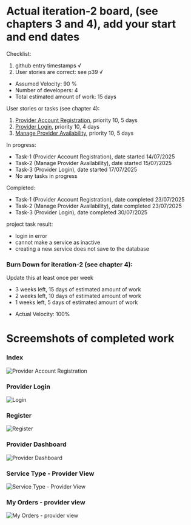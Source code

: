 # Actual iteration-2 board, (see chapters 3 and 4), add your start and end dates 

Checklist: 
1. github entry timestamps √
2. User stories are correct: see p39 √

* Assumed Velocity: 90 % 
* Number of developers: 4
* Total estimated amount of work: 15 days

User stories or tasks (see chapter 4):
1. [Provider Account Registration](./user_stories/user_stories.md), priority 10, 5 days
2. [Provider Login](./user_stories/user_stories.md), priority 10, 4 days
3. [Manage Provider Availability](./user_stories/user_stories.md), priority 10, 5 days
 

<!-- 5. [Manage Provider Availability](./user_stories/user_stories.md), priority 10, 1.5 days -->
<!-- 6. [Provider Login](./user_stories/user_stories.md), priority 10, 1.5 days -->
<!-- 7. [Provider Account Registration](./user_stories/user_stories.md), priority 10, 1.5 days -->



In progress:
* Task-1 (Provider Account Registration), date started 14/07/2025
* Task-2 (Manage Provider Availability), date started 15/07/2025
* Task-3 (Provider Login), date started 17/07/2025
* No any tasks in progress

Completed:
* Task-1 (Provider Account Registration), date completed 23/07/2025
* Task-2 (Manage Provider Availability), date completed 23/07/2025
* Task-3 (Provider Login), date completed 30/07/2025

project task result:
* login in error
* cannot make a service as inactive
* creating a new service does not save to the database

### Burn Down for iteration-2 (see chapter 4):
Update this at least once per week
* 3 weeks left, 15 days of estimated amount of work 
* 2 weeks left, 10 days of estimated amount of work
* 1 weeks left, 5 days of estimated amount of work
<!-- * 0 weeks left, xx days -->
* Actual Velocity: 100% 

# Screemshots of completed work

### Index
![Provider Account Registration](iteation1_images/Home.jpeg)

### Provider Login
![Login](iteation1_images/Login.jpeg)

### Register
![Register](iteation1_images/Register.jpeg)

### Provider Dashboard
![Provider Dashboard](iteation1_images/ProviderDashboard.jpeg)

### Service Type - Provider View
![Service Type - Provider View](iteation1_images/ServicesType_Provider.jpeg)

### My Orders - provider view
![My Orders - provider view](iteation1_images/MyOrdersProviders.jpeg)


